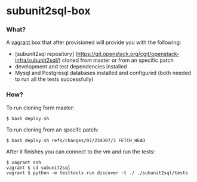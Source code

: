 # subunit2sql-box

### What?

A [vagrant](http://docs.vagrantup.com/v2/why-vagrant/index.html) box that after provisioned will provide you with the following:

- [subunit2sql repository] (https://git.openstack.org/cgit/openstack-infra/subunit2sql/) cloned from master or from an specific patch
- development and test dependencies installed
- Mysql and Postgresql databases installed and configured (both needed to run all the tests successfully)

### How?

To run cloning form master:

```
$ bash deploy.sh
```

To run cloning from an specifc patch:

```
$ bash deploy.sh refs/changes/07/224307/3 FETCH_HEAD
```

After it finishes you can connect to the vm and run the tests:

```
$ vagrant ssh
vagrant $ cd subunit2sql
vagrant $ python -m testtools.run discover -t ./ ./subunit2sql/tests
```
